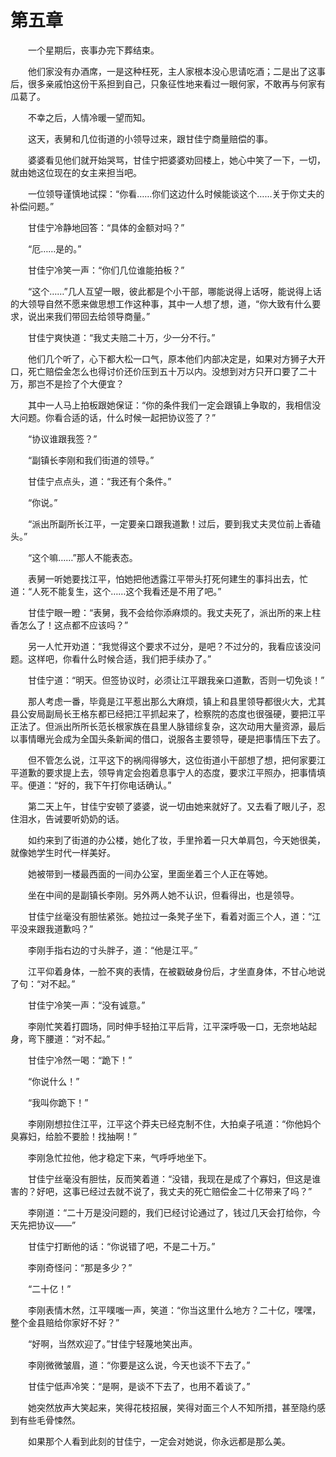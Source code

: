 #	第五章

　　一个星期后，丧事办完下葬结束。

　　他们家没有办酒席，一是这种枉死，主人家根本没心思请吃酒；二是出了这事后，很多亲戚怕这份干系担到自己，只象征性地来看过一眼何家，不敢再与何家有瓜葛了。

　　不幸之后，人情冷暖一望而知。

　　这天，表舅和几位街道的小领导过来，跟甘佳宁商量赔偿的事。

　　婆婆看见他们就开始哭骂，甘佳宁把婆婆劝回楼上，她心中笑了一下，一切，就由她这位现在的女主来担当吧。

　　一位领导谨慎地试探：“你看……你们这边什么时候能谈这个……关于你丈夫的补偿问题。”

　　甘佳宁冷静地回答：“具体的金额对吗？”

　　“厄……是的。”

　　甘佳宁冷笑一声：“你们几位谁能拍板？”

　　“这个……”几人互望一眼，彼此都是个小干部，哪能说得上话呀，能说得上话的大领导自然不愿来做思想工作这种事，其中一人想了想，道，“你大致有什么要求，说出来我们带回去给领导商量。”

　　甘佳宁爽快道：“我丈夫赔二十万，少一分不行。”

　　他们几个听了，心下都大松一口气，原本他们内部决定是，如果对方狮子大开口，死亡赔偿金怎么也得讨价还价压到五十万以内。没想到对方只开口要了二十万，那岂不是捡了个大便宜？

　　其中一人马上拍板跟她保证：“你的条件我们一定会跟镇上争取的，我相信没大问题。你看合适的话，什么时候一起把协议签了？”

　　“协议谁跟我签？”

　　“副镇长李刚和我们街道的领导。”

　　甘佳宁点点头，道：“我还有个条件。”

　　“你说。”

　　“派出所副所长江平，一定要亲口跟我道歉！过后，要到我丈夫灵位前上香磕头。”

　　“这个嘛……”那人不能表态。

　　表舅一听她要找江平，怕她把他透露江平带头打死何建生的事抖出去，忙道：“人死不能复生，这个……这个我看还是不用了吧。”

　　甘佳宁眼一瞪：“表舅，我不会给你添麻烦的。我丈夫死了，派出所的来上柱香怎么了！这点都不应该吗？”

　　另一人忙开劝道：“我觉得这个要求不过分，是吧？不过分的，我看应该没问题。这样吧，你看什么时候合适，我们把手续办了。”

　　甘佳宁道：“明天。但签协议时，必须让江平跟我亲口道歉，否则一切免谈！”

　　那人考虑一番，毕竟是江平惹出那么大麻烦，镇上和县里领导都很火大，尤其县公安局副局长王格东都已经把江平抓起来了，检察院的态度也很强硬，要把江平正法了。但派出所所长范长根家族在县里人脉错综复杂，这次动用大量资源，最后以事情曝光会成为全国头条新闻的借口，说服各主要领导，硬是把事情压下去了。

　　但不管怎么说，江平这下的祸闯得够大，这位街道小干部想了想，把何家要江平道歉的要求提上去，领导肯定会抱着息事宁人的态度，要求江平照办，把事情填平。便道：“好的，我下午打你电话确认。”

　　第二天上午，甘佳宁安顿了婆婆，说一切由她来就好了。又去看了眼儿子，忍住泪水，告诫要听奶奶的话。

　　如约来到了街道的办公楼，她化了妆，手里拎着一只大单肩包，今天她很美，就像她学生时代一样美好。

　　她被带到一楼最西面的一间办公室，里面坐着三个人正在等她。

　　坐在中间的是副镇长李刚。另外两人她不认识，但看得出，也是领导。

　　甘佳宁丝毫没有胆怯紧张。她拉过一条凳子坐下，看着对面三个人，道：“江平没来跟我道歉吗？”

　　李刚手指右边的寸头胖子，道：“他是江平。”

　　江平仰着身体，一脸不爽的表情，在被戳破身份后，才坐直身体，不甘心地说了句：“对不起。”

　　甘佳宁冷笑一声：“没有诚意。”

　　李刚忙笑着打圆场，同时伸手轻拍江平后背，江平深呼吸一口，无奈地站起身，弯下腰道：“对不起。”

　　甘佳宁冷然一喝：“跪下！”

　　“你说什么！”

　　“我叫你跪下！”

　　李刚刚想拉住江平，江平这个莽夫已经克制不住，大拍桌子吼道：“你他妈个臭寡妇，给脸不要脸！找抽啊！”

　　李刚急忙拉他，他才稳定下来，气呼呼地坐下。

　　甘佳宁丝毫没有胆怯，反而笑着道：“没错，我现在是成了个寡妇，但这是谁害的？好吧，这事已经过去就不说了，我丈夫的死亡赔偿金二十亿带来了吗？”

　　李刚道：“二十万是没问题的，我们已经讨论通过了，钱过几天会打给你，今天先把协议——”

　　甘佳宁打断他的话：“你说错了吧，不是二十万。”

　　李刚奇怪问：“那是多少？”

　　“二十亿！”

　　李刚表情木然，江平噗嗤一声，笑道：“你当这里什么地方？二十亿，嘿嘿，整个金县赔给你家好不好？”

　　“好啊，当然欢迎了。”甘佳宁轻蔑地笑出声。

　　李刚微微皱眉，道：“你要是这么说，今天也谈不下去了。”

　　甘佳宁低声冷笑：“是啊，是谈不下去了，也用不着谈了。”

　　她突然放声大笑起来，笑得花枝招展，笑得对面三个人不知所措，甚至隐约感到有些毛骨悚然。

　　如果那个人看到此刻的甘佳宁，一定会对她说，你永远都是那么美。